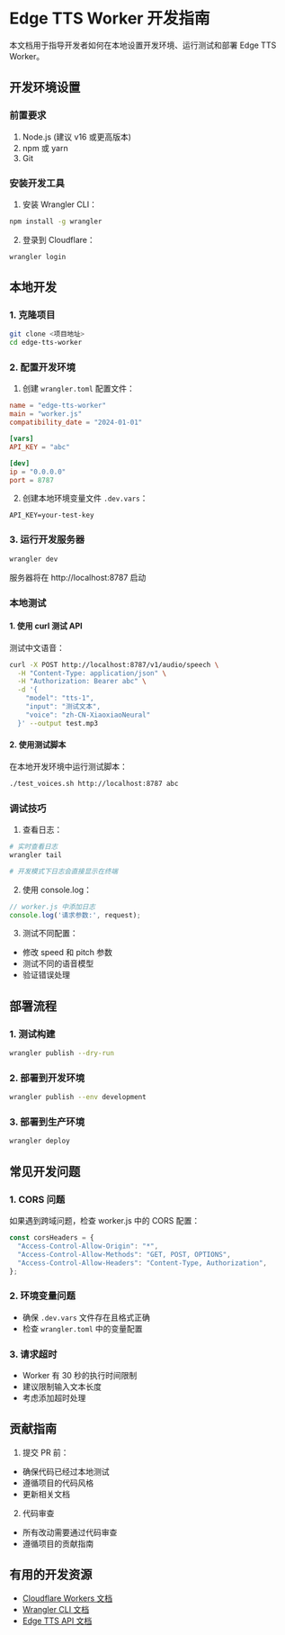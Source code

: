# Edge TTS Worker 开发指南

本文档用于指导开发者如何在本地设置开发环境、运行测试和部署 Edge TTS Worker。

## 开发环境设置

### 前置要求
1. Node.js (建议 v16 或更高版本)
2. npm 或 yarn
3. Git

### 安装开发工具
1. 安装 Wrangler CLI：
```bash
npm install -g wrangler
```

2. 登录到 Cloudflare：
```bash
wrangler login
```

## 本地开发

### 1. 克隆项目
```bash
git clone <项目地址>
cd edge-tts-worker
```

### 2. 配置开发环境
1. 创建 `wrangler.toml` 配置文件：
```toml
name = "edge-tts-worker"
main = "worker.js"
compatibility_date = "2024-01-01"

[vars]
API_KEY = "abc"

[dev]
ip = "0.0.0.0"
port = 8787
```

2. 创建本地环境变量文件 `.dev.vars`：
```plaintext
API_KEY=your-test-key
```

### 3. 运行开发服务器
```bash
wrangler dev
```
服务器将在 http://localhost:8787 启动

### 本地测试

#### 1. 使用 curl 测试 API

测试中文语音：
```bash
curl -X POST http://localhost:8787/v1/audio/speech \
  -H "Content-Type: application/json" \
  -H "Authorization: Bearer abc" \
  -d '{
    "model": "tts-1",
    "input": "测试文本",
    "voice": "zh-CN-XiaoxiaoNeural"
  }' --output test.mp3
```

#### 2. 使用测试脚本
在本地开发环境中运行测试脚本：
```bash
./test_voices.sh http://localhost:8787 abc
```

### 调试技巧

1. 查看日志：
```bash
# 实时查看日志
wrangler tail

# 开发模式下日志会直接显示在终端
```

2. 使用 console.log：
```javascript
// worker.js 中添加日志
console.log('请求参数:', request);
```

3. 测试不同配置：
- 修改 speed 和 pitch 参数
- 测试不同的语音模型
- 验证错误处理

## 部署流程

### 1. 测试构建
```bash
wrangler publish --dry-run
```

### 2. 部署到开发环境
```bash
wrangler publish --env development
```

### 3. 部署到生产环境
```bash
wrangler deploy
```

## 常见开发问题

### 1. CORS 问题
如果遇到跨域问题，检查 worker.js 中的 CORS 配置：
```javascript
const corsHeaders = {
  "Access-Control-Allow-Origin": "*",
  "Access-Control-Allow-Methods": "GET, POST, OPTIONS",
  "Access-Control-Allow-Headers": "Content-Type, Authorization",
};
```

### 2. 环境变量问题
- 确保 `.dev.vars` 文件存在且格式正确
- 检查 `wrangler.toml` 中的变量配置

### 3. 请求超时
- Worker 有 30 秒的执行时间限制
- 建议限制输入文本长度
- 考虑添加超时处理


## 贡献指南

1. 提交 PR 前：
- 确保代码已经过本地测试
- 遵循项目的代码风格
- 更新相关文档

2. 代码审查
- 所有改动需要通过代码审查
- 遵循项目的贡献指南

## 有用的开发资源

- [Cloudflare Workers 文档](https://developers.cloudflare.com/workers/)
- [Wrangler CLI 文档](https://developers.cloudflare.com/workers/wrangler/)
- [Edge TTS API 文档](https://learn.microsoft.com/zh-cn/azure/cognitive-services/speech-service/rest-text-to-speech)
